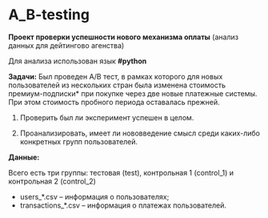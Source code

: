 # A_B-testing
**Проект проверки успешности нового механизма оплаты**
(анализ данных для дейтингово агенства) 

Для анализа использован язык **#python**

**Задачи:**
Был проведен A/B тест, в рамках которого для новых пользователей из нескольких стран была изменена стоимость премиум-подписки* при покупке через две новые платежные системы. При этом стоимость пробного периода оставалась прежней.

1. Проверить был ли эксперимент успешен в целом.

2. Проанализировать, имеет ли нововведение смысл среди каких-либо конкретных групп пользователей.

**Данные:**

Всего есть три группы: тестовая (test), контрольная 1 (control_1) и контрольная 2 (control_2)

- users_*.csv – информация о пользователях;
- transactions_*.csv – информация о платежах пользователей.
